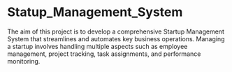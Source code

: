 # Statup_Management_System
The aim of this project is to develop a comprehensive Startup  Management System that streamlines and automates key business operations.  Managing a startup involves handling multiple aspects such as employee  management, project tracking, task assignments, and performance monitoring. 
